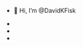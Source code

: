 - 👋 Hi, I’m @DavidKFisk

- 
-
- 

<!---
DavidKFisk/DavidKFisk is a ✨ special ✨ repository because its `README.md` (this file) appears on your GitHub profile.
You can click the Preview link to take a look at your changes.
--->
